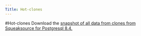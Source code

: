 ```yaml
---
Title: Hot-clones
---
```

#Hot-clones
Download the <a href="http://dl.dropbox.com/u/321703/clones.dump">snapshot of all data from clones from Squeaksource for Postgresql 8.4.</a>

